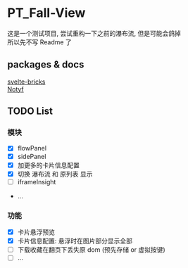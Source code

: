 # PT_Fall-View

这是一个测试项目, 尝试重构一下之前的瀑布流, 但是可能会鸽掉  
所以先不写 Readme 了

## packages & docs

[svelte-bricks](https://bricks.janosh.dev/)  
[Notyf](https://github.com/caroso1222/notyf)

## TODO List

### 模块

- [x] flowPanel
- [x] sidePanel
- [x] 加更多的卡片信息配置
- [x] 切换 瀑布流 和 原列表 显示
- [ ] iframeInsight
- ...

### 功能

- [x] 卡片悬浮预览
- [x] 卡片信息配置: 悬浮时在图片部分显示全部
- [ ] 下载收藏在翻页下丢失原 dom (预先存储 or 虚拟按键)
- [ ] ...

